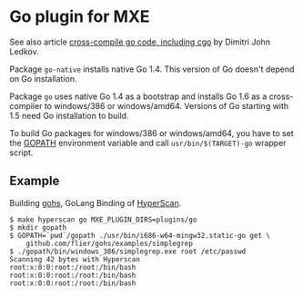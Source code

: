 # Go plugin for MXE

See also article [cross-compile go code, including cgo][1]
by Dimitri John Ledkov.

[1]: http://blog.surgut.co.uk/2014/06/cross-compile-go-code-including-cgo.html

Package `go-native` installs native Go 1.4. This version of Go
doesn't depend on Go installation.

Package `go` uses native Go 1.4 as a bootstrap and installs Go 1.6
as a cross-compiler to windows/386 or windows/amd64. Versions of
Go starting with 1.5 need Go installation to build.

To build Go packages for windows/386 or windows/amd64, you have to set
the [GOPATH](https://golang.org/doc/code.html#GOPATH) environment variable
and call `usr/bin/$(TARGET)-go` wrapper script.

## Example

Building [gohs](https://github.com/flier/gohs), GoLang Binding of
[HyperScan](https://01.org/hyperscan).

```
$ make hyperscan go MXE_PLUGIN_DIRS=plugins/go
$ mkdir gopath
$ GOPATH=`pwd`/gopath ./usr/bin/i686-w64-mingw32.static-go get \
    github.com/flier/gohs/examples/simplegrep
$ ./gopath/bin/windows_386/simplegrep.exe root /etc/passwd
Scanning 42 bytes with Hyperscan
root:x:0:0:root:/root:/bin/bash
root:x:0:0:root:/root:/bin/bash
root:x:0:0:root:/root:/bin/bash
```
